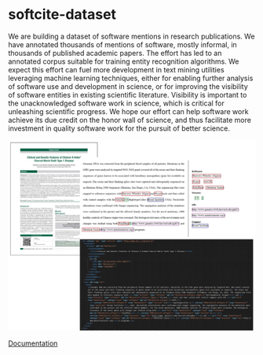# softcite-dataset

We are building a dataset of software mentions in research publications. We have annotated thousands of mentions of software, mostly informal, in thousands of published academic papers. The effort has led to an annotated corpus suitable for training entity recognition algorithms. We expect this effort can fuel more development in text mining utilities leveraging machine learning techniques, either for enabling further analysis of software use and development in science, or for improving the visibility of software entities in existing scientific literature. Visibility is important to the unacknowledged software work in science, which is critical for unleashing scientific progress. We hope our effort can help software work achieve its due credit on the honor wall of science, and thus facilitate more investment in quality software work for the pursuit of better science.

![softcite-dataset: from PDF annotation to output](https://raw.githubusercontent.com/caifand/softcite-dataset/f20811c3ddc565441228e37c60e4e8205538512b/docs/images/pdf-tei-annotated-example.jpg)

[Documentation](https://howisonlab.github.io/softcite-dataset/)
